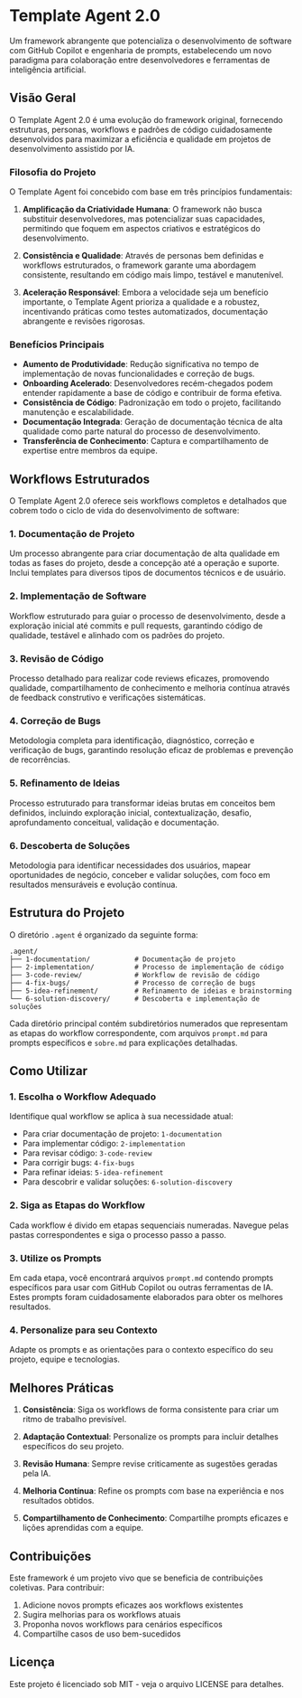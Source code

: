 # Template Agent 2.0

Um framework abrangente que potencializa o desenvolvimento de software com GitHub Copilot e engenharia de prompts, estabelecendo um novo paradigma para colaboração entre desenvolvedores e ferramentas de inteligência artificial.

## Visão Geral

O Template Agent 2.0 é uma evolução do framework original, fornecendo estruturas, personas, workflows e padrões de código cuidadosamente desenvolvidos para maximizar a eficiência e qualidade em projetos de desenvolvimento assistido por IA.

### Filosofia do Projeto

O Template Agent foi concebido com base em três princípios fundamentais:

1. **Amplificação da Criatividade Humana**: O framework não busca substituir desenvolvedores, mas potencializar suas capacidades, permitindo que foquem em aspectos criativos e estratégicos do desenvolvimento.

2. **Consistência e Qualidade**: Através de personas bem definidas e workflows estruturados, o framework garante uma abordagem consistente, resultando em código mais limpo, testável e manutenível.

3. **Aceleração Responsável**: Embora a velocidade seja um benefício importante, o Template Agent prioriza a qualidade e a robustez, incentivando práticas como testes automatizados, documentação abrangente e revisões rigorosas.

### Benefícios Principais

- **Aumento de Produtividade**: Redução significativa no tempo de implementação de novas funcionalidades e correção de bugs.
- **Onboarding Acelerado**: Desenvolvedores recém-chegados podem entender rapidamente a base de código e contribuir de forma efetiva.
- **Consistência de Código**: Padronização em todo o projeto, facilitando manutenção e escalabilidade.
- **Documentação Integrada**: Geração de documentação técnica de alta qualidade como parte natural do processo de desenvolvimento.
- **Transferência de Conhecimento**: Captura e compartilhamento de expertise entre membros da equipe.

## Workflows Estruturados

O Template Agent 2.0 oferece seis workflows completos e detalhados que cobrem todo o ciclo de vida do desenvolvimento de software:

### 1. Documentação de Projeto

Um processo abrangente para criar documentação de alta qualidade em todas as fases do projeto, desde a concepção até a operação e suporte. Inclui templates para diversos tipos de documentos técnicos e de usuário.

### 2. Implementação de Software

Workflow estruturado para guiar o processo de desenvolvimento, desde a exploração inicial até commits e pull requests, garantindo código de qualidade, testável e alinhado com os padrões do projeto.

### 3. Revisão de Código

Processo detalhado para realizar code reviews eficazes, promovendo qualidade, compartilhamento de conhecimento e melhoria contínua através de feedback construtivo e verificações sistemáticas.

### 4. Correção de Bugs

Metodologia completa para identificação, diagnóstico, correção e verificação de bugs, garantindo resolução eficaz de problemas e prevenção de recorrências.

### 5. Refinamento de Ideias

Processo estruturado para transformar ideias brutas em conceitos bem definidos, incluindo exploração inicial, contextualização, desafio, aprofundamento conceitual, validação e documentação.

### 6. Descoberta de Soluções

Metodologia para identificar necessidades dos usuários, mapear oportunidades de negócio, conceber e validar soluções, com foco em resultados mensuráveis e evolução contínua.

## Estrutura do Projeto

O diretório `.agent` é organizado da seguinte forma:

```
.agent/
├── 1-documentation/           # Documentação de projeto
├── 2-implementation/          # Processo de implementação de código
├── 3-code-review/             # Workflow de revisão de código
├── 4-fix-bugs/                # Processo de correção de bugs
├── 5-idea-refinement/         # Refinamento de ideias e brainstorming
└── 6-solution-discovery/      # Descoberta e implementação de soluções
```

Cada diretório principal contém subdiretórios numerados que representam as etapas do workflow correspondente, com arquivos `prompt.md` para prompts específicos e `sobre.md` para explicações detalhadas.

## Como Utilizar

### 1. Escolha o Workflow Adequado

Identifique qual workflow se aplica à sua necessidade atual:

- Para criar documentação de projeto: `1-documentation`
- Para implementar código: `2-implementation`
- Para revisar código: `3-code-review`
- Para corrigir bugs: `4-fix-bugs`
- Para refinar ideias: `5-idea-refinement`
- Para descobrir e validar soluções: `6-solution-discovery`

### 2. Siga as Etapas do Workflow

Cada workflow é divido em etapas sequenciais numeradas. Navegue pelas pastas correspondentes e siga o processo passo a passo.

### 3. Utilize os Prompts

Em cada etapa, você encontrará arquivos `prompt.md` contendo prompts específicos para usar com GitHub Copilot ou outras ferramentas de IA. Estes prompts foram cuidadosamente elaborados para obter os melhores resultados.

### 4. Personalize para seu Contexto

Adapte os prompts e as orientações para o contexto específico do seu projeto, equipe e tecnologias.

## Melhores Práticas

1. **Consistência**: Siga os workflows de forma consistente para criar um ritmo de trabalho previsível.

2. **Adaptação Contextual**: Personalize os prompts para incluir detalhes específicos do seu projeto.

3. **Revisão Humana**: Sempre revise criticamente as sugestões geradas pela IA.

4. **Melhoria Contínua**: Refine os prompts com base na experiência e nos resultados obtidos.

5. **Compartilhamento de Conhecimento**: Compartilhe prompts eficazes e lições aprendidas com a equipe.

## Contribuições

Este framework é um projeto vivo que se beneficia de contribuições coletivas. Para contribuir:

1. Adicione novos prompts eficazes aos workflows existentes
2. Sugira melhorias para os workflows atuais
3. Proponha novos workflows para cenários específicos
4. Compartilhe casos de uso bem-sucedidos

## Licença

Este projeto é licenciado sob MIT - veja o arquivo LICENSE para detalhes.
